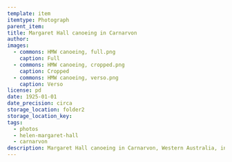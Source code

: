```yaml
---
template: item
itemtype: Photograph
parent_item: 
title: Margaret Hall canoeing in Carnarvon
author: 
images:
  - commons: HMW canoeing, full.png
    caption: Full
  - commons: HMW canoeing, cropped.png
    caption: Cropped
  - commons: HMW canoeing, verso.png
    caption: Verso
license: pd
date: 1925-01-01
date_precision: circa
storage_location: folder2
storage_location_key: 
tags:
  - photos
  - helen-margaret-hall
  - carnarvon
description: Margaret Hall canoeing in Carnarvon, Western Australia, in the 1920s.
---
```

